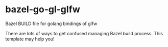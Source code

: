 # bazel-go-gl-glfw
Bazel BUILD file for golang bindings of glfw

There are lots of ways to get confused managing Bazel build process. This template may help you!
